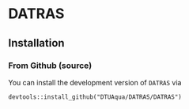 # DATRAS

## Installation

### From Github (source)

You can install the development version of `DATRAS` via
```
devtools::install_github("DTUAqua/DATRAS/DATRAS")
```
